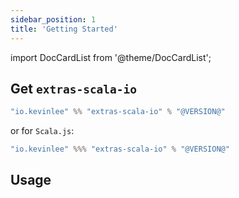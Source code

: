 ```yaml
---
sidebar_position: 1
title: 'Getting Started'
---
```

import DocCardList from '@theme/DocCardList';

## Get `extras-scala-io`
```scala
"io.kevinlee" %% "extras-scala-io" % "@VERSION@"
```
or for `Scala.js`:
```scala
"io.kevinlee" %%% "extras-scala-io" % "@VERSION@"
```


## Usage

<DocCardList />
